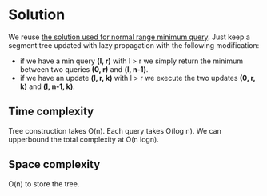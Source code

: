 # Solution

We reuse [the solution used for normal range minimum query](https://www.geeksforgeeks.org/segment-tree-set-1-range-minimum-query/). Just keep a segment tree updated with lazy propagation with the following modification:

- if we have a min query **(l, r)** with l > r we simply return the minimum between two queries **(0, r)** and **(l, n-1)**.
- if we have an update  **(l, r, k)** with l > r we execute the two updates **(0, r, k)** and **(l, n-1, k)**.

## Time complexity

Tree construction takes O(n). Each query takes O(log n). We can upperbound the total complexity at O(n logn).

## Space complexity

O(n) to store the tree.
